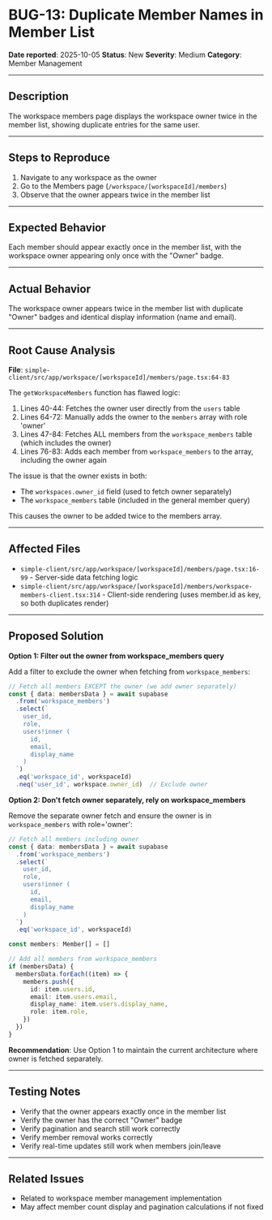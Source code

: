 # BUG-13: Duplicate Member Names in Member List

**Date reported**: 2025-10-05
**Status**: New
**Severity**: Medium
**Category**: Member Management

---

## Description

The workspace members page displays the workspace owner twice in the member list, showing duplicate entries for the same user.

---

## Steps to Reproduce

1. Navigate to any workspace as the owner
2. Go to the Members page (`/workspace/[workspaceId]/members`)
3. Observe that the owner appears twice in the member list

---

## Expected Behavior

Each member should appear exactly once in the member list, with the workspace owner appearing only once with the "Owner" badge.

---

## Actual Behavior

The workspace owner appears twice in the member list with duplicate "Owner" badges and identical display information (name and email).

---

## Root Cause Analysis

**File**: `simple-client/src/app/workspace/[workspaceId]/members/page.tsx:64-83`

The `getWorkspaceMembers` function has flawed logic:

1. Lines 40-44: Fetches the owner user directly from the `users` table
2. Lines 64-72: Manually adds the owner to the `members` array with role 'owner'
3. Lines 47-84: Fetches ALL members from the `workspace_members` table (which includes the owner)
4. Lines 76-83: Adds each member from `workspace_members` to the array, including the owner again

The issue is that the owner exists in both:
- The `workspaces.owner_id` field (used to fetch owner separately)
- The `workspace_members` table (included in the general member query)

This causes the owner to be added twice to the members array.

---

## Affected Files

- `simple-client/src/app/workspace/[workspaceId]/members/page.tsx:16-99` - Server-side data fetching logic
- `simple-client/src/app/workspace/[workspaceId]/members/workspace-members-client.tsx:314` - Client-side rendering (uses member.id as key, so both duplicates render)

---

## Proposed Solution

**Option 1: Filter out the owner from workspace_members query**

Add a filter to exclude the owner when fetching from `workspace_members`:

```typescript
// Fetch all members EXCEPT the owner (we add owner separately)
const { data: membersData } = await supabase
  .from('workspace_members')
  .select(`
    user_id,
    role,
    users!inner (
      id,
      email,
      display_name
    )
  `)
  .eq('workspace_id', workspaceId)
  .neq('user_id', workspace.owner_id)  // Exclude owner
```

**Option 2: Don't fetch owner separately, rely on workspace_members**

Remove the separate owner fetch and ensure the owner is in `workspace_members` with role='owner':

```typescript
// Fetch all members including owner
const { data: membersData } = await supabase
  .from('workspace_members')
  .select(`
    user_id,
    role,
    users!inner (
      id,
      email,
      display_name
    )
  `)
  .eq('workspace_id', workspaceId)

const members: Member[] = []

// Add all members from workspace_members
if (membersData) {
  membersData.forEach((item) => {
    members.push({
      id: item.users.id,
      email: item.users.email,
      display_name: item.users.display_name,
      role: item.role,
    })
  })
}
```

**Recommendation**: Use Option 1 to maintain the current architecture where owner is fetched separately.

---

## Testing Notes

- Verify that the owner appears exactly once in the member list
- Verify the owner has the correct "Owner" badge
- Verify pagination and search still work correctly
- Verify member removal works correctly
- Verify real-time updates still work when members join/leave

---

## Related Issues

- Related to workspace member management implementation
- May affect member count display and pagination calculations if not fixed
